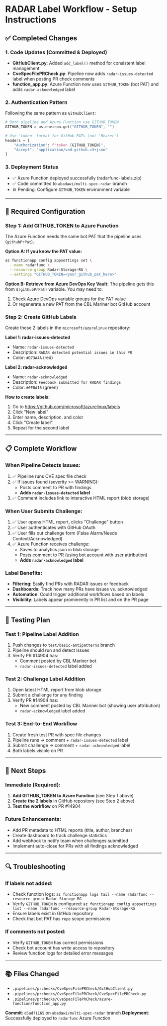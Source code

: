 # RADAR Label Workflow - Setup Instructions

## ✅ Completed Changes

### 1. Code Updates (Committed & Deployed)
- **GitHubClient.py**: Added `add_label()` method for consistent label management
- **CveSpecFilePRCheck.py**: Pipeline now adds `radar-issues-detected` label when posting PR check comments
- **function_app.py**: Azure Function now uses `GITHUB_TOKEN` (bot PAT) and adds `radar-acknowledged` label

### 2. Authentication Pattern
Following the same pattern as `GitHubClient`:
```python
# Both pipeline and Azure Function use GITHUB_TOKEN
GITHUB_TOKEN = os.environ.get("GITHUB_TOKEN", "")

# Use 'token' format for GitHub PATs (not 'Bearer')
headers = {
    "Authorization": f"token {GITHUB_TOKEN}",
    "Accept": "application/vnd.github.v3+json"
}
```

### 3. Deployment Status
- ✅ Azure Function deployed successfully (radarfunc-labels.zip)
- ✅ Code committed to `abadawi/multi-spec-radar` branch
- ⏸️ Pending: Configure `GITHUB_TOKEN` environment variable

---

## 🔧 Required Configuration

### Step 1: Add GITHUB_TOKEN to Azure Function

The Azure Function needs the same bot PAT that the pipeline uses (`githubPrPat`).

**Option A: If you know the PAT value:**
```bash
az functionapp config appsettings set \
  --name radarfunc \
  --resource-group Radar-Storage-RG \
  --settings "GITHUB_TOKEN=<your_github_pat_here>"
```

**Option B: Retrieve from Azure DevOps Key Vault:**
The pipeline gets this from `$(githubPrPat)` variable. You may need to:
1. Check Azure DevOps variable groups for the PAT value
2. Or regenerate a new PAT from the CBL Mariner bot GitHub account

### Step 2: Create GitHub Labels

Create these 2 labels in the `microsoft/azurelinux` repository:

**Label 1: radar-issues-detected**
- Name: `radar-issues-detected`
- Description: `RADAR detected potential issues in this PR`
- Color: `#D73A4A` (red)

**Label 2: radar-acknowledged**
- Name: `radar-acknowledged`
- Description: `Feedback submitted for RADAR findings`
- Color: `#0E8A16` (green)

**How to create labels:**
1. Go to https://github.com/microsoft/azurelinux/labels
2. Click "New label"
3. Enter name, description, and color
4. Click "Create label"
5. Repeat for the second label

---

## 📋 Complete Workflow

### When Pipeline Detects Issues:
1. ✅ Pipeline runs CVE spec file check
2. ✅ If issues found (severity >= WARNING):
   - Posts comment to PR with findings
   - **Adds `radar-issues-detected` label**
3. ✅ Comment includes link to interactive HTML report (blob storage)

### When User Submits Challenge:
1. ✅ User opens HTML report, clicks "Challenge" button
2. ✅ User authenticates with GitHub OAuth
3. ✅ User fills out challenge form (False Alarm/Needs Context/Acknowledged)
4. ✅ Azure Function receives challenge:
   - Saves to analytics.json in blob storage
   - Posts comment to PR (using bot account with user attribution)
   - **Adds `radar-acknowledged` label**

### Label Benefits:
- **Filtering**: Easily find PRs with RADAR issues or feedback
- **Dashboards**: Track how many PRs have issues vs. acknowledged
- **Automation**: Could trigger additional workflows based on labels
- **Visibility**: Labels appear prominently in PR list and on the PR page

---

## 🧪 Testing Plan

### Test 1: Pipeline Label Addition
1. Push changes to `test/basic-antipatterns` branch
2. Pipeline should run and detect issues
3. Verify PR #14904 has:
   - Comment posted by CBL Mariner bot
   - `radar-issues-detected` label added

### Test 2: Challenge Label Addition
1. Open latest HTML report from blob storage
2. Submit a challenge for any finding
3. Verify PR #14904 has:
   - New comment posted by CBL Mariner bot (showing user attribution)
   - `radar-acknowledged` label added

### Test 3: End-to-End Workflow
1. Create fresh test PR with spec file changes
2. Pipeline runs → comment + `radar-issues-detected` label
3. Submit challenge → comment + `radar-acknowledged` label
4. Both labels visible on PR

---

## 📝 Next Steps

### Immediate (Required):
1. **Add GITHUB_TOKEN to Azure Function** (see Step 1 above)
2. **Create the 2 labels** in GitHub repository (see Step 2 above)
3. **Test the workflow** on PR #14904

### Future Enhancements:
- Add PR metadata to HTML reports (title, author, branches)
- Create dashboard to track challenge statistics
- Add webhook to notify team when challenges submitted
- Implement auto-close for PRs with all findings acknowledged

---

## 🔍 Troubleshooting

### If labels not added:
- Check function logs: `az functionapp logs tail --name radarfunc --resource-group Radar-Storage-RG`
- Verify `GITHUB_TOKEN` is configured: `az functionapp config appsettings list --name radarfunc --resource-group Radar-Storage-RG`
- Ensure labels exist in GitHub repository
- Check that bot PAT has `repo` scope permissions

### If comments not posted:
- Verify `GITHUB_TOKEN` has correct permissions
- Check bot account has write access to repository
- Review function logs for detailed error messages

---

## 📚 Files Changed

- `.pipelines/prchecks/CveSpecFilePRCheck/GitHubClient.py`
- `.pipelines/prchecks/CveSpecFilePRCheck/CveSpecFilePRCheck.py`
- `.pipelines/prchecks/CveSpecFilePRCheck/azure-function/function_app.py`

**Commit**: `d5ad71165` on `abadawi/multi-spec-radar` branch
**Deployment**: Successfully deployed to `radarfunc` Azure Function

